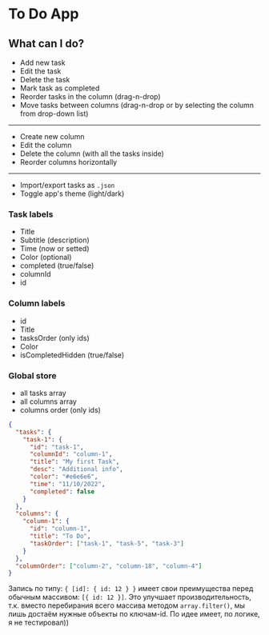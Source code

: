 # To Do App

## What can I do?

- Add new task
- Edit the task
- Delete the task
- Mark task as completed
- Reorder tasks in the column (drag-n-drop)
- Move tasks between columns (drag-n-drop or by selecting the column from drop-down list)

---

- Create new column
- Edit the column
- Delete the column (with all the tasks inside)
- Reorder columns horizontally

---

- Import/export tasks as `.json`
- Toggle app's theme (light/dark)

### Task labels

- Title
- Subtitle (description)
- Time (now or setted)
- Color (optional)
- completed (true/false)
- columnId
- id

### Column labels

- id
- Title
- tasksOrder (only ids)
- Color
- isCompletedHidden (true/false)

### Global store

- all tasks array
- all columns array
- columns order (only ids)

```json
{
  "tasks": {
    "task-1": {
      "id": "task-1",
      "columnId": "column-1",
      "title": "My first Task",
      "desc": "Additional info",
      "color": "#e6e6e6",
      "time": "11/10/2022",
      "completed": false
    }
  },
  "columns": {
    "column-1": {
      "id": "column-1",
      "title": "To Do",
      "taskOrder": ["task-1", "task-5", "task-3"]
    }
  },
  "columnOrder": ["column-2", "column-18", "column-4"]
}
```

Запись по типу: `{ [id]: { id: 12 } }` имеет свои преимущества перед обычным массивом: `[{ id: 12 }]`.
Это улучшает производительность, т.к. вместо перебирания всего массива методом `array.filter()`,
мы лишь достаём нужные объекты по ключам-id. По идее имеет, по логике, я не тестировал))
